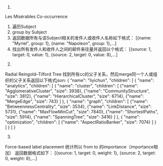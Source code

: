 1.
Les Misérables Co-occurrence
1)	遍历Subject
2)	group by Subject
3)	返回数据所有与该Subject相关的发件人或收件人名称如下格式：
[{name: "Myriel", group: 1}, {name: "Napoleon", group: 1},…]
4)	找出所有发件人和收件人之间的邮件来往量并返回以个格式：
[{source: 1, target: 0, value: 1}, {source: 2, target: 0, value: 8},…]
	
2. 
Radial Reingold–Tilford Tree
找到所有cc的父子关系，然后merge同一个人或组织的父子关系返回以下格式json:
{
 "name": "liyichun",
 "children": [
  {
   "name": "analytics",
   "children": [
    {
     "name": "cluster",
     "children": [
      {"name": "AgglomerativeCluster", "size": 3938},
      {"name": "CommunityStructure", "size": 3812},
      {"name": "HierarchicalCluster", "size": 6714},
      {"name": "MergeEdge", "size": 743}
     ]
    },
    {
     "name": "graph",
     "children": [
      {"name": "BetweennessCentrality", "size": 3534},
      {"name": "LinkDistance", "size": 5731},
      {"name": "MaxFlowMinCut", "size": 7840},
      {"name": "ShortestPaths", "size": 5914},
      {"name": "SpanningTree", "size": 3416}
     ]
    },
    {
     "name": "optimization",
     "children": [
      {"name": "AspectRatioBanker", "size": 7074}
     ]
    }
   ]
  }
 ]
}


3. 
Force-based label placement
统计所以	from to 的importance（importance相加）
返回数据格式如下：
[{source: 1, target: 0, weight: 1}, {source: 2, target: 0, weight: 8},…]

